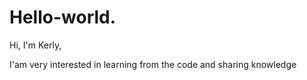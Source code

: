 # Hello-world.

Hi, I'm Kerly,

I'am very interested in learning from the code and sharing knowledge
